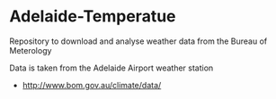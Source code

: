 # Adelaide-Temperatue
Repository to download and analyse weather data from the Bureau of Meterology

Data is taken from the Adelaide Airport weather station
- http://www.bom.gov.au/climate/data/
